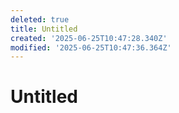 ```yaml
---
deleted: true
title: Untitled
created: '2025-06-25T10:47:28.340Z'
modified: '2025-06-25T10:47:36.364Z'
---
```


# Untitled

